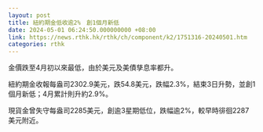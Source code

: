 ```yaml
---
layout: post
title: 紐約期金低收逾2%　創1個月新低
date: 2024-05-01 06:24:50.000000000 +08:00
link: https://news.rthk.hk/rthk/ch/component/k2/1751316-20240501.htm
categories: rthk
---
```


金價跌至4月初以來最低，由於美元及美債孳息率都升。

紐約期金收報每盎司2302.9美元，跌54.8美元，跌幅2.3%，結束3日升勢，並創1個月新低；4月累計則升約2.9%。

現貨金曾失守每盎司2285美元，創逾3星期低位，跌幅逾2%，較早時徘徊2287美元附近。
